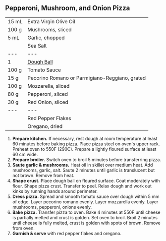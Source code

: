 ## Pepperoni, Mushroom, and Onion Pizza


|||
|:--|:--|
| 15 mL | Extra Virgin Olive Oil
| 100 g | Mushrooms, sliced
| 5 mL  | Garlic, chopped
|       | Sea Salt
| ---   | ---
| 1     | [Dough Ball](#pizza-dough)
| 100 g | Tomato Sauce
| 15 g  | Pecorino Romano or Parmigiano-Reggiano, grated
| 100 g | Mozzarella, sliced
| 80 g  | Pepperoni, sliced
| 30 g  | Red Onion, sliced
| ---   | ---
|       | Red Pepper Flakes
|       | Oregano, dried

1. **Prepare kitchen.** If necessary, rest dough at room temperature at least 60 minutes before baking pizza. Place pizza steel on oven's upper rack. Preheat oven to 550F (290C). Prepare a lightly floured surface at least 60 cm wide.
2. **Prepare broiler.** Switch oven to broil 5 minutes before transferring pizza.
3. **Saute garlic & mushrooms.** Heat oil in skillet over medium heat. Add mushrooms, garlic, salt. Saute 2 minutes until garlic is translucent but not brown. Remove from heat.
4. **Shape crust.** Place dough ball on floured surface. Coat moderately with flour. Shape pizza crust. Transfer to peel. Relax dough and work out kinks by running hands around perimeter.
5. **Dress pizza.** Spread and smooth tomato sauce over dough within 5 mm of edge. Layer pecorino romano evenly. Layer mozzarella evenly. Layer mushrooms, pepperoni, onions evenly.
6. **Bake pizza.** Transfer pizza to oven. Bake 4 minutes at 550F until cheese is partially melted and crust is golden. Set oven to broil. Broil 2 minutes until cheese is fully melted, crust is golden with spots of brown. Remove from oven.
7. **Garnish & serve** with red pepper flakes and oregano.
